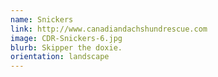 ```yaml
---
name: Snickers
link: http://www.canadiandachshundrescue.com
image: CDR-Snickers-6.jpg
blurb: Skipper the doxie.
orientation: landscape
---
```

